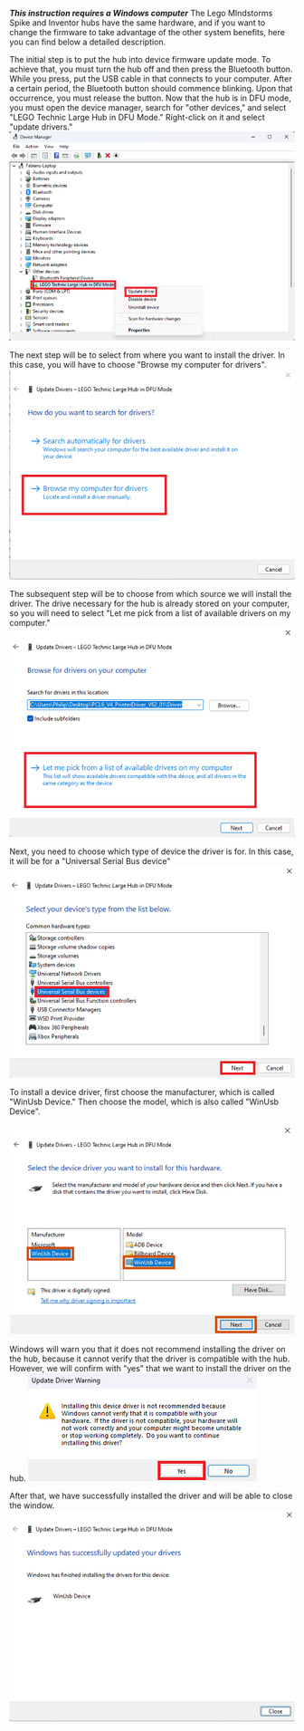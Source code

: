 ***This instruction requires a Windows computer***
The Lego MIndstorms Spike and Inventor hubs have the same hardware, and if you want to change the firmware to take advantage of the other system benefits, here you can find below a detailed description.

The initial step is to put the hub into device firmware update mode.
To achieve that, you must turn the hub off and then press the Bluetooth button. While you press, put the USB cable in that connects to your computer.
After a certain period, the Bluetooth button should commence blinking. Upon that occurrence, you must release the button.
Now that the hub is in DFU mode, you must open the device manager, search for "other devices," and select "LEGO Technic Large Hub in DFU Mode." Right-click on it and select "update drivers."
![](https://github.com/nicht-Phlip/Change-Firmware-on-Lego-Mindstorms/blob/main/images/Screenshot%202023-06-21%20122228.png)

The next step will be to select from where you want to install the driver. In this case, you will have to choose "Browse my computer for drivers".
![](https://github.com/nicht-Phlip/Change-Firmware-on-Lego-Mindstorms/blob/main/images/Screenshot%202023-06-21%20142839.png)

The subsequent step will be to choose from which source we will install the driver. The drive necessary for the hub is already stored on your computer, so you will need to select "Let me pick from a list of available drivers on my computer."
![](https://github.com/nicht-Phlip/Change-Firmware-on-Lego-Mindstorms/blob/main/images/Driver.png)

Next, you need to choose which type of device the driver is for. In this case, it will be for a "Universal Serial Bus device"
![](https://github.com/nicht-Phlip/Change-Firmware-on-Lego-Mindstorms/blob/main/images/select%20device%20type.png)

To install a device driver, first choose the manufacturer, which is called "WinUsb Device." Then choose the model, which is also called "WinUsb Device".

![](https://github.com/nicht-Phlip/Change-Firmware-on-Lego-Mindstorms/blob/main/images/choose-driver.png)

Windows will warn you that it does not recommend installing the driver on the hub, because it cannot verify that the driver is compatible with the hub. However, we will confirm with "yes" that we want to install the driver on the hub.
![](https://github.com/nicht-Phlip/Change-Firmware-on-Lego-Mindstorms/blob/main/images/Warning.png)

After that, we have successfully installed the driver and will be able to close the window.
![](https://github.com/nicht-Phlip/Change-Firmware-on-Lego-Mindstorms/blob/main/images/Finish.png)

